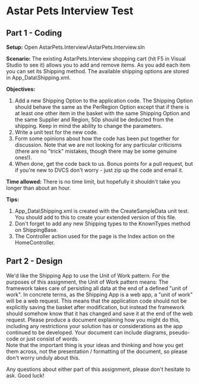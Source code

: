 Astar Pets Interview Test
=========================

Part 1 - Coding
---------------
**Setup:**
Open AstarPets.Interview\AstarPets.Interview.sln

**Scenario:**
The existing AstarPets.Interview shopping cart (hit F5 in Visual Studio to see it) allows you to add and remove items. As you add each item you can set its Shipping method.
The available shipping options are stored in App_Data\Shipping.xml.

**Objectives:**
1. Add a new Shipping Option to the application code. The Shipping Option should behave the same as the PerRegion Option except that if there is at least one other item in the basket with the same Shipping Option and the same Supplier and Region, 50p should be deducted from the shipping. Keep in mind the ability to change the parameters.
2. Write a unit test for the new code.
3. Form some opinions about how the code has been put together for discussion. Note that we are not looking for any particular criticisms (there are no "trick" mistakes, though there may be some genuine ones!).
4. When done, get the code back to us.  Bonus points for a pull request, but if you're new to DVCS don't worry - just zip up the code and email it.

**Time allowed:**
There is no time limit, but hopefully it shouldn't take you longer than about an hour.

**Tips:**
1. App_Data\Shipping.xml is created with the CreateSampleData unit test. You should add to this to create your extended version of this file.
2. Don't forget to add any new Shipping types to the KnownTypes method on ShippingBase.
3. The Controller action used for the page is the Index action on the HomeController.


Part 2 - Design
---------------
We'd like the Shipping App to use the Unit of Work pattern.  For the purposes of this assignment, the Unit of Work pattern means:
The framework takes care of persisting all data at the end of a defined "unit of work".
In concrete terms, as the Shipping App is a web app, a "unit of work" will be a web request.  This means that the application code should not be explicitly saving the basket after modification, but instead the framework should somehow know that it has changed and save it at the end of the web request.
Please produce a document explaining how you might do this, including any restrictions your solution has or considerations as the app continued to be developed.  Your document can include diagrams, pseudo-code or just consist of words.   
Note that the important thing is your ideas and thinking and how you get them across, not the presentation / formatting of the document, so please don't worry unduly about this.

Any questions about either part of this assignment, please don't hesitate to ask.  Good luck!
